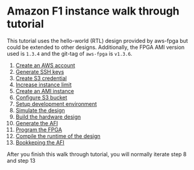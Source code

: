 # Amazon F1 instance walk through tutorial

This tutorial uses the hello-world (RTL) design provided by aws-fpga but could be extended to other designs.
Additionally, the FPGA AMI version used is `1.3.4` and the git-tag of `aws-fpga` is `v1.3.6`.

1. [Create an AWS account](create_aws_account.md)
1. [Generate SSH keys](generate_ssh_keys.md)
1. [Create S3 credential](create_s3_credential.md)
1. [Increase instance limit](increase_instance_limit.md)
1. [Create an AMI instance](create_ami_instance.md)
1. [Configure S3 bucket](configure_s3.md)
1. [Setup development environment](setup_development_environment.md)
1. [Simulate the design](simulate_design.md)
1. [Build the hardware design](build_hardware.md)
1. [Generate the AFI](generate_afi.md)
1. [Program the FPGA](program_fpga.md)
1. [Compile the runtime of the design](compile_runtime.md)
1. [Bookkeping the AFI](bookkeeping_afi.md)

After you finish this walk through tutorial, you will normally iterate step 8 and step 13
